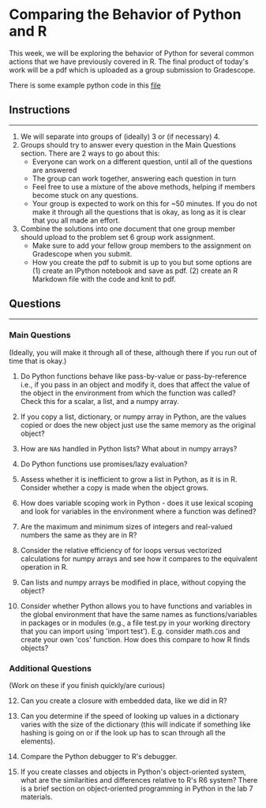 # Comparing the Behavior of Python and R

This week, we will be exploring the behavior of Python for several common 
actions that we have previously covered in R. The final product of today's work 
will be a pdf which is uploaded as a group submission to Gradescope.

There is some example python code in this [file](./syntax.py)

## Instructions

----------

1) We will separate into groups of (ideally) 3 or (if necessary) 4. 
2) Groups should try to answer every question in the Main Questions section. There are 2 ways to go 
about this:
    - Everyone can work on a different question, until all of the questions are answered
    - The group can work together, answering each question in turn
    - Feel free to use a mixture of the above methods, helping if members become stuck
    on any questions.
    - Your group is expected to work on this for ~50 minutes.  If you do not make it through all the questions
    that is okay, as long as it is clear that you all made an effort.  
3) Combine the solutions into one document that one group member should upload to the problem set 6 group work assignment. 
    - Make sure to add your fellow group members to the assignment on Gradescope when you submit.
    - How you create the pdf to submit is up to you but some options are (1) create an IPython notebook and save as pdf.  (2) create an R Markdown file with the code and knit to pdf.

## Questions

----------

### Main Questions

(Ideally, you will make it through all of these, although there if you run out 
of time that is okay.)

1) Do Python functions behave like pass-by-value or pass-by-reference  
i.e., if you pass in an object and modify it, does that affect the value of the 
object in the environment from which the function was called?  
Check this for a scalar, a list, and a numpy array.

2) If you copy a list, dictionary, or numpy array in Python, are the values copied 
or does the new object just use the same memory as the original object?

3) How are `NA`s handled in Python lists? What about in numpy arrays?

4) Do Python functions use promises/lazy evaluation?

5) Assess whether it is inefficient to grow a list in Python, as it is in R. Consider 
whether a copy is made when the object grows.

6) How does variable scoping work in Python - does it use lexical scoping and 
look for variables in the environment where a function was defined?

7) Are the maximum and minimum sizes of integers and real-valued numbers the same
as they are in R?

8) Consider the relative efficiency of for loops versus vectorized calculations 
for numpy arrays and see how it compares to the equivalent operation in R. 

9) Can lists and numpy arrays be modified in place, without copying the object?

10) Consider whether Python allows you to have functions and variables in the 
global environment that have the same names as functions/variables in packages or 
in modules (e.g., a file test.py in your working directory that you can import 
using 'import test'). E.g. consider math.cos and create your own 'cos' function. 
How does this compare to how R finds objects?


### Additional Questions

(Work on these if you finish quickly/are curious)

12) Can you create a closure with embedded data, like we did in R?

13) Can you determine if the speed of looking up values in a dictionary varies 
with the size of the dictionary (this will indicate if something like hashing is 
going on or if the look up has to scan through all the elements).

14) Compare the Python debugger to R's debugger.

15) If you create classes and objects in Python's object-oriented system, what are 
the similarities and differences relative to R's R6 system? There is a brief section 
on object-oriented programming in Python in the lab 7 materials.

